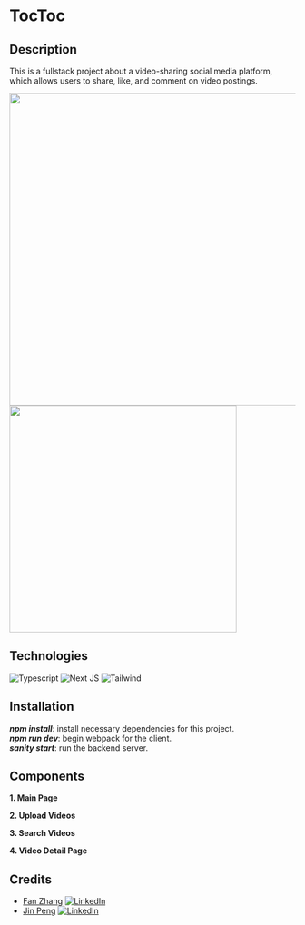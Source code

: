 # TocToc

## **Description**
This is a fullstack project about a video-sharing social media platform, which allows users to share, like, and comment on video postings. 


<img src="https://user-images.githubusercontent.com/26387488/189461801-150e6bdc-7314-4e88-b4d2-f614338dc2dc.jpeg" width="550"><img src="https://user-images.githubusercontent.com/26387488/189461681-2be06429-bf41-41c3-a294-d6e3369b9ec2.png" width="400">

## Technologies
![Typescript](https://img.shields.io/badge/TypeScript-007ACC?style=for-the-badge&logo=typescript&logoColor=white) ![Next JS](https://img.shields.io/badge/Next-black?style=for-the-badge&logo=next.js&logoColor=white) ![Tailwind](https://img.shields.io/badge/Tailwind_CSS-38B2AC?style=for-the-badge&logo=tailwind-css&logoColor=white)


## **Installation**
**_npm install_**: install necessary dependencies for this project.<br>
**_npm run dev_**: begin webpack for the client.<br>
**_sanity start_**: run the backend server.<br>

## **Components**

**1. Main Page**

**2. Upload Videos**

**3. Search Videos**

**4. Video Detail Page**

## **Credits**
- [Fan Zhang](https://github.com/AliciaFZhang) [![LinkedIn](https://img.shields.io/badge/LinkedIn-0077B5?style=for-the-badge&logo=linkedin&logoColor=white)](https://www.linkedin.com/in/aliciafanzhang/) 
- [Jin Peng](https://github.com/jinp1031)  [![LinkedIn](https://img.shields.io/badge/LinkedIn-0077B5?style=for-the-badge&logo=linkedin&logoColor=white)](https://www.linkedin.com/in/jinpeng307/) 
